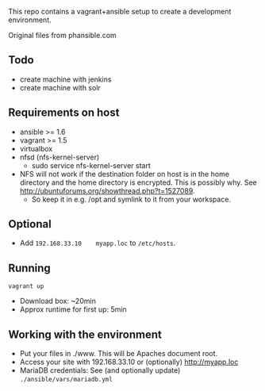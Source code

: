 This repo contains a vagrant+ansible setup to create a development environment.

Original files from phansible.com

Todo
----

- create machine with jenkins
- create machine with solr

Requirements on host
--------------------

- ansible >= 1.6
- vagrant >= 1.5
- virtualbox
- nfsd (nfs-kernel-server)
  - sudo service nfs-kernel-server start
- NFS will not work if the destination folder on host is in the home directory and the home directory is encrypted. This is possibly why. See http://ubuntuforums.org/showthread.php?t=1527089.
  - So keep it in e.g. /opt and symlink to it from your workspace.

Optional
--------

- Add `192.168.33.10	myapp.loc` to `/etc/hosts`.

Running
-------

`vagrant up`

- Download box: ~20min
- Approx runtime for first up: 5min

Working with the environment
----------------------------

- Put your files in ./www. This will be Apaches document root.
- Access your site with 192.168.33.10 or (optionally) http://myapp.loc
- MariaDB credentials: See (and optionally update) `./ansible/vars/mariadb.yml`